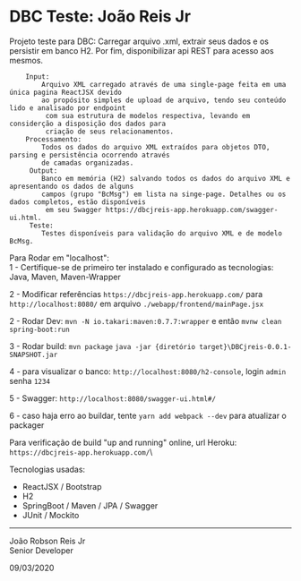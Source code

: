 # DBC Teste: João Reis Jr
Projeto teste para DBC: Carregar arquivo .xml, extrair seus dados e os persistir em banco H2. Por fim,
        disponibilizar api REST para acesso aos mesmos.
        
        Input:
            Arquivo XML carregado através de uma single-page feita em uma única pagina ReactJSX devido 
            ao propósito simples de upload de arquivo, tendo seu conteúdo lido e analisado por endpoint
             com sua estrutura de modelos respectiva, levando em considerção a disposição dos dados para
             criação de seus relacionamentos.
        Processamento:
            Todos os dados do arquivo XML extraídos para objetos DTO, parsing e persistência ocorrendo através 
            de camadas organizadas. 
         Output:
            Banco em memória (H2) salvando todos os dados do arquivo XML e apresentando os dados de alguns
            campos (grupo "BcMsg") em lista na singe-page. Detalhes ou os dados completos, estão disponíveis
             em seu Swagger https://dbcjreis-app.herokuapp.com/swagger-ui.html. 
         Teste:
            Testes disponíveis para validação do arquivo XML e de modelo BcMsg.
Para Rodar em "localhost":            
1 - Certifique-se de primeiro ter instalado e configurado as tecnologias:
    Java, Maven, Maven-Wrapper 

2 - Modificar referências `https://dbcjreis-app.herokuapp.com/` para `http://localhost:8080/` em arquivo 
    `./webapp/frontend/mainPage.jsx`

2 - Rodar Dev: `mvn -N io.takari:maven:0.7.7:wrapper` e então `mvnw clean spring-boot:run`

3 - Rodar build: `mvn package` `java -jar {diretório target}\DBCjreis-0.0.1-SNAPSHOT.jar`

4 - para visualizar o banco: `http://localhost:8080/h2-console`, login `admin` senha `1234` 

5 - Swagger: `http://localhost:8080/swagger-ui.html#/`

6 - caso haja erro ao buildar, tente `yarn add webpack --dev` para atualizar o packager

Para verificação de build "up and running" online, url Heroku: `https://dbcjreis-app.herokuapp.com/`\

Tecnologias usadas:
* ReactJSX / Bootstrap
* H2
* SpringBoot / Maven / JPA / Swagger
* JUnit / Mockito 
 
 -----------------
 João Robson Reis Jr\
 Senior Developer
 
 09/03/2020